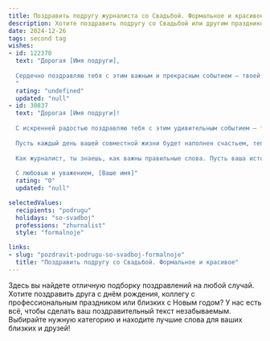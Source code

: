 ```yaml
---
title: Поздравить подругу журналиста со Свадьбой. Формальное и красивое
description: Хотите поздравить подругу со Свадьбой или другим праздником? Наш ИИ создаст незабываемое поздравление, а вы обязательно выделитесь среди других.  
date: 2024-12-26
tags: second tag
wishes:
- id: 122370
  text: "Дорогая [Имя подруги],
  
  Сердечно поздравляю тебя с этим важным и прекрасным событием – твоей свадьбой! Желаю тебе и твоему супругу безграничного счастья, взаимопонимания и любви, которая будет только крепнуть с годами. Пусть семейная жизнь будет яркой и насыщенной, как лучшие репортажи, которые ты пишешь!  Пусть ваш общий путь будет полон радости,  взаимной поддержки и  неизменной верности.  Всего самого наилучшего в вашей новой, совместной жизни!
  "
  rating: "undefined"
  updated: "null"
- id: 30837
  text: "Дорогая [Имя подруги]!
  
  С искренней радостью поздравляю тебя с этим удивительным событием – твоей свадьбой! В этот особенный день, когда две судьбы соединяются в одно целое, желаю вам с [Имя супруга] Искренней любви, крепкого доверия и полного взаимопонимания.
  
  Пусть каждый день вашей совместной жизни будет наполнен счастьем, теплом и радостью. Желаю вам многих светлых моментов, поддержки друг друга в любых начинаниях и безмерной гармонии в вашем доме.
  
  Как журналист, ты знаешь, как важны правильные слова. Пусть ваша история любви будет не только прекрасной, но и достойной самых лучших страниц в жизни.
  
  С любовью и уважением, [Ваше имя]"
  rating: "0"
  updated: "null"

selectedValues:
  recipients: "podrugu"
  holidays: "so-svadboj"
  professions: "zhurnalist"
  style: "formalnoje"

links:
- slug: "pozdravit-podrugu-so-svadboj-formalnoje"
  title: "Поздравить подругу со Свадьбой. Формальное и красивое"
---
```


Здесь вы найдете отличную подборку поздравлений на любой случай. 
Хотите поздравить друга с днём рождения, коллегу с профессиональным праздником или близких с Новым годом? У нас есть всё, чтобы сделать ваш поздравительный текст незабываемым. Выбирайте нужную категорию и находите лучшие слова для ваших близких и друзей!
